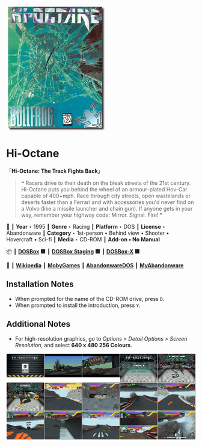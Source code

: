 ![](Thumbnail.png "application-thumbnail")

# Hi-Octane

「**Hi-Octane: The Track Fights Back**」

> ❝ Racers drive to their death on the bleak streets of the 21st century. Hi-Octane puts you behind the wheel of an armour-plated Hov-Car capable of 400+mph. Race through city streets, open wastelands or deserts faster than a Ferrari and with accessories you'd never find on a Volvo (like a missile launcher and chain gun). If anyone gets in your way, remember your highway code: Mirror. Signal. Fire! ❞
>

📌 ┃ **Year** ‣ 1995 ┃ **Genre** ‣ Racing ┃ **Platform** ‣ DOS ┃ **License** ‣ Abandonware ┃ **Category** ‣ 1st-person • Behind view • Shooter • Hovercraft • Sci-fi ┃ **Media** ‣ CD-ROM ┃ **Add-on • No Manual** 

📦 ┃ **[DOSBox](https://www.dosbox.com/) 🟩** ┃ **[DOSBox Staging](https://dosbox-staging.github.io/) 🟩** ┃ **[DOSBox-X](https://dosbox-x.com/) 🟩** 

📎 ┃ **[Wikipedia](https://en.wikipedia.org/wiki/Hi-Octane)** ┃ **[MobyGames](https://www.mobygames.com/game/2208/hi-octane/)** ┃ **[AbandonwareDOS](https://www.abandonwaredos.com/abandonware-game.php?abandonware=Hi-Octane&gid=3265)** ┃ **[MyAbandonware](https://www.myabandonware.com/game/hi-octane-29w)** 

## Installation Notes
- When prompted for the name of the CD-ROM drive, press `D`.
- When prompted to install the introduction, press `Y`.

## Additional Notes
- For high-resolution graphics, go to *Options > Detail Options > Screen Resolution*, and select **640 x 480 256 Colours**.

![](Montage.png "Hi-Octane")

